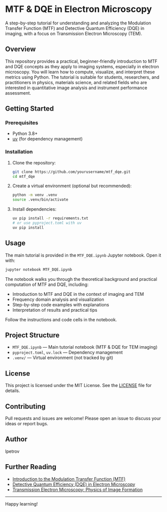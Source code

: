 # MTF & DQE in Electron Microscopy

A step-by-step tutorial for understanding and analyzing the Modulation Transfer Function (MTF) and Detective Quantum Efficiency (DQE) in imaging, with a focus on Transmission Electron Microscopy (TEM).

## Overview
This repository provides a practical, beginner-friendly introduction to MTF and DQE concepts as they apply to imaging systems, especially in electron microscopy. You will learn how to compute, visualize, and interpret these metrics using Python. The tutorial is suitable for students, researchers, and practitioners in physics, materials science, and related fields who are interested in quantitative image analysis and instrument performance assessment.

## Getting Started

### Prerequisites
- Python 3.8+
- [uv](https://github.com/astral-sh/uv) (for dependency management)

### Installation
1. Clone the repository:
   ```bash
   git clone https://github.com/yourusername/mtf_dqe.git
   cd mtf_dqe
   ```
2. Create a virtual environment (optional but recommended):
   ```bash
   python -m venv .venv
   source .venv/bin/activate
   ```
3. Install dependencies:
   ```bash
   uv pip install -r requirements.txt
   # or use pyproject.toml with uv
   uv pip install
   ```

## Usage
The main tutorial is provided in the `MTF_DQE.ipynb` Jupyter notebook. Open it with:
```bash
jupyter notebook MTF_DQE.ipynb
```
The notebook walks you through the theoretical background and practical computation of MTF and DQE, including:
- Introduction to MTF and DQE in the context of imaging and TEM
- Frequency domain analysis and visualization
- Step-by-step code examples with explanations
- Interpretation of results and practical tips

Follow the instructions and code cells in the notebook.

## Project Structure
- `MTF_DQE.ipynb` — Main tutorial notebook (MTF & DQE for TEM imaging)
- `pyproject.toml`, `uv.lock` — Dependency management
- `.venv/` — Virtual environment (not tracked by git)

## License
This project is licensed under the MIT License. See the [LICENSE](LICENSE) file for details.

## Contributing
Pull requests and issues are welcome! Please open an issue to discuss your ideas or report bugs.

## Author
lpetrov

## Further Reading
- [Introduction to the Modulation Transfer Function (MTF)](https://www.sciencedirect.com/topics/engineering/modulation-transfer-function)
- [Detective Quantum Efficiency (DQE) in Electron Microscopy](https://www.nature.com/articles/s41598-020-70855-6)
- [Transmission Electron Microscopy: Physics of Image Formation](https://www.springer.com/gp/book/9783662564941)

---
Happy learning!